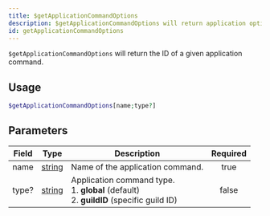 ```yaml
---
title: $getApplicationCommandOptions
description: $getApplicationCommandOptions will return application options of a given application command.
id: getApplicationCommandOptions
---
```


`$getApplicationCommandOptions` will return the ID of a given application command.

## Usage

```php
$getApplicationCommandOptions[name;type?]
```

## Parameters

| Field | Type                                                                                              | Description                                                                                        | Required |
| ----- | ------------------------------------------------------------------------------------------------- | -------------------------------------------------------------------------------------------------- | :------: |
| name  | [string](https://developer.mozilla.org/en-US/docs/Web/JavaScript/Reference/Global_Objects/String) | Name of the application command.                                                                   |   true   |
| type? | [string](https://developer.mozilla.org/en-US/docs/Web/JavaScript/Reference/Global_Objects/String) | Application command type. <br /> 1. **global** (default) <br /> 2. **guildID** (specific guild ID) |  false   |
